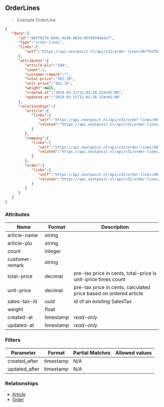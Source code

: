 ## OrderLines



> Example OrderLine

```json
{
   "data":{
      "id":"d6ff62fb-8ddc-4e38-903e-85fd5b94e5e7",
      "type":"order-lines",
      "links":{
         "self":"https://api.nextposit.nl/api/v31/order-lines/d6ff62fb-8ddc-4e38-903e-85fd5b94e5e7"
      },
      "attributes":{
         "article-plu":"104",
         "count":1,
         "customer-remark":"",
         "total-price":"362.39",
         "unit-price":"362.39",
         "weight":null,
         "created-at":"2019-03-21T12:01:38.324+01:00",
         "updated-at":"2019-03-21T12:01:38.324+01:00"
      },
      "relationships":{
         "article":{
            "links":{
               "self":"https://api.nextposit.nl/api/v31/order-lines/d6ff62fb-8ddc-4e38-903e-85fd5b94e5e7/relationships/article",
               "related":"https://api.nextposit.nl/api/v31/order-lines/d6ff62fb-8ddc-4e38-903e-85fd5b94e5e7/article"
            }
         },
         "company":{
            "links":{
               "self":"https://api.nextposit.nl/api/v31/order-lines/d6ff62fb-8ddc-4e38-903e-85fd5b94e5e7/relationships/company",
               "related":"https://api.nextposit.nl/api/v31/order-lines/d6ff62fb-8ddc-4e38-903e-85fd5b94e5e7/company"
            }
         },
         "order":{
            "links":{
               "self":"https://api.nextposit.nl/api/v31/order-lines/d6ff62fb-8ddc-4e38-903e-85fd5b94e5e7/relationships/order",
               "related":"https://api.nextposit.nl/api/v31/order-lines/d6ff62fb-8ddc-4e38-903e-85fd5b94e5e7/order"
            }
         }
      }
   }
}

```

### Attributes

| Name                        | Format    |  Description        |
| --------------------------- | --------- | ------------------- |
| article-name                | string    |
| article-plu                 | string    |
| count                       | integer   |
| customer-remark             | string    |
| total-price                 | decimal   | pre-tax price in cents, total-price is unit-price times count
| unit-price                  | decimal   | pre-tax price in cents, calculated price based on ordered article
| sales-tax-id                | uuid      | id of an existing SalesTax
| weight                      | float     |
| created-at                  | timestamp | *read-only*
| updated-at                  | timestamp | *read-only*

### Filters

| Parameter                   | Format    |  Partial Matches    |  Allowed values  |
| --------------------------- | --------- | ------------------- | ---------------- |
| created_after               | timestamp |  N/A                |                  |
| updated_after               | timestamp |  N/A                |                  |

### Relationships

* [Article](#articles)
* [Order](#orders)
